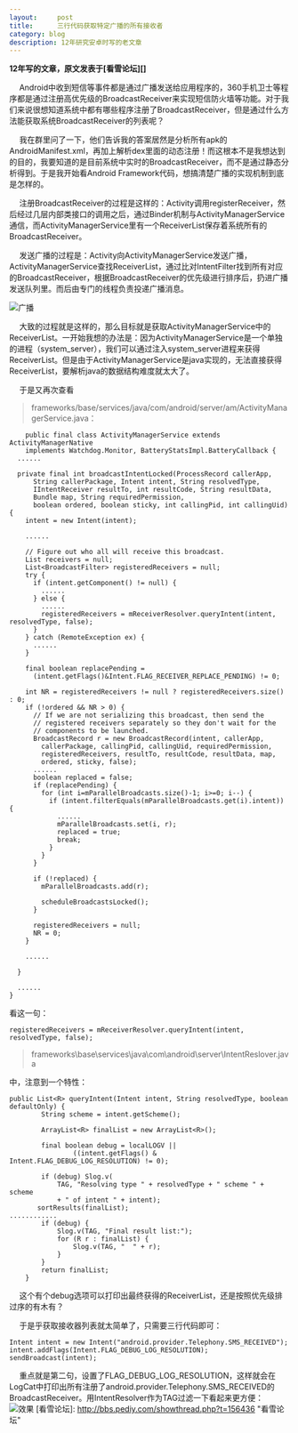 ```yaml
---
layout:     post
title:      三行代码获取特定广播的所有接收者
category: blog
description: 12年研究安卓时写的老文章
---
```

**12年写的文章，原文发表于[看雪论坛][]**

&emsp;&nbsp;Android中收到短信等事件都是通过广播发送给应用程序的，360手机卫士等程序都是通过注册高优先级的BroadcastReceiver来实现短信防火墙等功能。对于我们来说很想知道系统中都有哪些程序注册了BroadcastReceiver，但是通过什么方法能获取系统BroadcastReceiver的列表呢？

&emsp;&nbsp;我在群里问了一下，他们告诉我的答案居然是分析所有apk的AndroidManifest.xml，再加上解析dex里面的动态注册！而这根本不是我想达到的目的，我要知道的是目前系统中实时的BroadcastReceiver，而不是通过静态分析得到。于是我开始看Android Framework代码，想搞清楚广播的实现机制到底是怎样的。

&emsp;&nbsp;注册BroadcastReceiver的过程是这样的：Activity调用registerReceiver，然后经过几层内部类接口的调用之后，通过Binder机制与ActivityManagerService通信，而ActivityManagerService里有一个ReceiverList保存着系统所有的BroadcastReceiver。

&emsp;&nbsp;发送广播的过程是：Activity向ActivityManagerService发送广播，ActivityManagerService查找ReceiverList，通过比对IntentFilter找到所有对应的BroadcastReceiver，根据BroadcastReceiver的优先级进行排序后，扔进广播发送队列里。而后由专门的线程负责投递广播消息。

![广播][1]

&emsp;&nbsp;大致的过程就是这样的，那么目标就是获取ActivityManagerService中的ReceiverList。一开始我想的办法是：因为ActivityManagerService是一个单独的进程（system_server），我们可以通过注入system_server进程来获得ReceiverList。但是由于ActivityManagerService是java实现的，无法直接获得ReceiverList，要解析java的数据结构难度就太大了。

&emsp;&nbsp;于是又再次查看
> frameworks/base/services/java/com/android/server/am/ActivityManagerService.java：

        public final class ActivityManagerService extends ActivityManagerNative
        implements Watchdog.Monitor, BatteryStatsImpl.BatteryCallback {
      ......
    
      private final int broadcastIntentLocked(ProcessRecord callerApp,
          String callerPackage, Intent intent, String resolvedType,
          IIntentReceiver resultTo, int resultCode, String resultData,
          Bundle map, String requiredPermission,
          boolean ordered, boolean sticky, int callingPid, int callingUid) {
        intent = new Intent(intent);
    
        ......
    
        // Figure out who all will receive this broadcast.
        List receivers = null;
        List<BroadcastFilter> registeredReceivers = null;
        try {
          if (intent.getComponent() != null) {
            ......
          } else {
            ......
            registeredReceivers = mReceiverResolver.queryIntent(intent, resolvedType, false);
          }
        } catch (RemoteException ex) {
          ......
        }
    
        final boolean replacePending =
          (intent.getFlags()&Intent.FLAG_RECEIVER_REPLACE_PENDING) != 0;
    
        int NR = registeredReceivers != null ? registeredReceivers.size() : 0;
        if (!ordered && NR > 0) {
          // If we are not serializing this broadcast, then send the
          // registered receivers separately so they don't wait for the
          // components to be launched.
          BroadcastRecord r = new BroadcastRecord(intent, callerApp,
            callerPackage, callingPid, callingUid, requiredPermission,
            registeredReceivers, resultTo, resultCode, resultData, map,
            ordered, sticky, false);
          ......
          boolean replaced = false;
          if (replacePending) {
            for (int i=mParallelBroadcasts.size()-1; i>=0; i--) {
              if (intent.filterEquals(mParallelBroadcasts.get(i).intent)) {
                ......
                mParallelBroadcasts.set(i, r);
                replaced = true;
                break;
              }
            }
          }
    
          if (!replaced) {
            mParallelBroadcasts.add(r);
    
            scheduleBroadcastsLocked();
          }
    
          registeredReceivers = null;
          NR = 0;
        }
    
        ......
    
      }
    
      ......
    }

看这一句：

    registeredReceivers = mReceiverResolver.queryIntent(intent, resolvedType, false); 

> frameworks\base\services\java\com\android\server\IntentReslover.java

中，注意到一个特性：

    public List<R> queryIntent(Intent intent, String resolvedType, boolean defaultOnly) {
            String scheme = intent.getScheme();
    
            ArrayList<R> finalList = new ArrayList<R>();
    
            final boolean debug = localLOGV ||
                    ((intent.getFlags() & Intent.FLAG_DEBUG_LOG_RESOLUTION) != 0);
    
            if (debug) Slog.v(
                TAG, "Resolving type " + resolvedType + " scheme " + scheme
                + " of intent " + intent);
           sortResults(finalList);
    ............
            if (debug) {
                Slog.v(TAG, "Final result list:");
                for (R r : finalList) {
                    Slog.v(TAG, "  " + r);
                }
            }
            return finalList;
        }
&emsp;&nbsp;这个有个debug选项可以打印出最终获得的ReceiverList，还是按照优先级排过序的有木有？

&emsp;&nbsp;于是乎获取接收器列表就太简单了，只需要三行代码即可：

    Intent intent = new Intent("android.provider.Telephony.SMS_RECEIVED");
    intent.addFlags(Intent.FLAG_DEBUG_LOG_RESOLUTION);
    sendBroadcast(intent);
&emsp;&nbsp;重点就是第二句，设置了FLAG_DEBUG_LOG_RESOLUTION，这样就会在LogCat中打印出所有注册了android.provider.Telephony.SMS_RECEIVED的BroadcastReceiver。用IntentResolver作为TAG过滤一下看起来更方便：
![效果][2]
[看雪论坛]:    http://bbs.pediy.com/showthread.php?t=156436  "看雪论坛"


  [1]: ../images/android/8025841287_bb57504a4c.jpg
  [2]: ../images/android/8025842496_c55e86107f_b.jpg